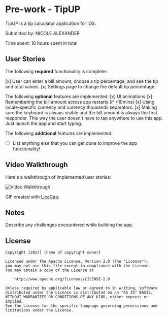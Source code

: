 # Pre-work - TipUP

TipUP is a tip calculator application for iOS.

Submitted by: NICOLE ALEXANDER

Time spent: 18 hours spent in total

## User Stories

The following **required** functionality is complete:

[x] User can enter a bill amount, choose a tip percentage, and see the tip and total values.
[x] Settings page to change the default tip percentage.

The following **optional** features are implemented:
[x] UI animations
[x] Remembering the bill amount across app restarts (if <10mins)
[x] Using locale-specific currency and currency thousands separators.
[x] Making sure the keyboard is always visible and the bill amount is always the first responder. This way the user doesn't have to tap anywhere to use this app. Just launch the app and start typing.

The following **additional** features are implemented:

- [ ] List anything else that you can get done to improve the app functionality!

## Video Walkthrough 

Here's a walkthrough of implemented user stories:

<img src='https://github.com/tresjoliebabe/code-dump/blob/master/tipUP' title='Video Walkthrough' width='' alt='Video Walkthrough' />

GIF created with [LiceCap](http://www.cockos.com/licecap/).

## Notes

Describe any challenges encountered while building the app.

## License

    Copyright [2017] [name of copyright owner]

    Licensed under the Apache License, Version 2.0 (the "License");
    you may not use this file except in compliance with the License.
    You may obtain a copy of the License at

        http://www.apache.org/licenses/LICENSE-2.0

    Unless required by applicable law or agreed to in writing, software
    distributed under the License is distributed on an "AS IS" BASIS,
    WITHOUT WARRANTIES OR CONDITIONS OF ANY KIND, either express or implied.
    See the License for the specific language governing permissions and
    limitations under the License.
